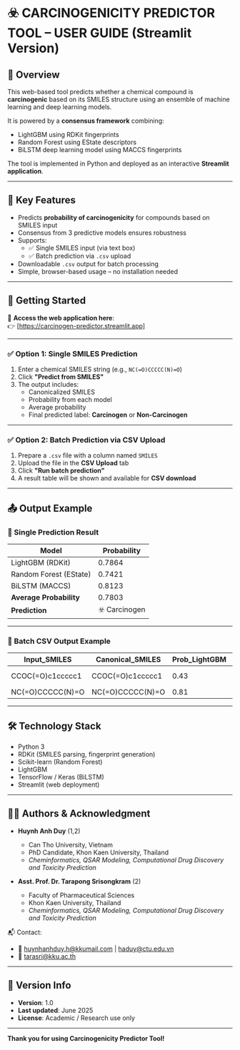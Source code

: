
# ☣️ CARCINOGENICITY PREDICTOR TOOL – USER GUIDE (Streamlit Version)

## 🧬 Overview

This web-based tool predicts whether a chemical compound is **carcinogenic** based on its SMILES structure using an ensemble of machine learning and deep learning models.

It is powered by a **consensus framework** combining:
- LightGBM using RDKit fingerprints
- Random Forest using EState descriptors
- BiLSTM deep learning model using MACCS fingerprints

The tool is implemented in Python and deployed as an interactive **Streamlit application**.

---

## 🔑 Key Features

- Predicts **probability of carcinogenicity** for compounds based on SMILES input
- Consensus from 3 predictive models ensures robustness
- Supports:
  - ✅ Single SMILES input (via text box)
  - ✅ Batch prediction via `.csv` upload
- Downloadable `.csv` output for batch processing
- Simple, browser-based usage – no installation needed

---

## 🚀 Getting Started

🔗 **Access the web application here**:  
👉 [https://carcinogen-predictor.streamlit.app]  

---

### ✅ Option 1: Single SMILES Prediction

1. Enter a chemical SMILES string (e.g., `NC(=O)CCCCC(N)=O`)
2. Click **"Predict from SMILES"**
3. The output includes:
   - Canonicalized SMILES
   - Probability from each model
   - Average probability
   - Final predicted label: **Carcinogen** or **Non-Carcinogen**

---

### ✅ Option 2: Batch Prediction via CSV Upload

1. Prepare a `.csv` file with a column named `SMILES`
2. Upload the file in the **CSV Upload** tab
3. Click **"Run batch prediction"**
4. A result table will be shown and available for **CSV download**

---

## 📤 Output Example

### 🧪 Single Prediction Result

| Model                     | Probability |
|--------------------------|-------------|
| LightGBM (RDKit)         | 0.7864      |
| Random Forest (EState)   | 0.7421      |
| BiLSTM (MACCS)           | 0.8123      |
| **Average Probability**  | 0.7803      |
| **Prediction**           | ☣️ Carcinogen |

---

### 📄 Batch CSV Output Example

| Input_SMILES        | Canonical_SMILES     | Prob_LightGBM | Prob_RF | Prob_BiLSTM | Average_Probability | Prediction       |
|---------------------|----------------------|----------------|---------|--------------|----------------------|------------------|
| CCOC(=O)c1ccccc1     | CCOC(=O)c1ccccc1      | 0.43           | 0.39    | 0.46         | 0.427                | Non-Carcinogen   |
| NC(=O)CCCCC(N)=O     | NC(=O)CCCCC(N)=O      | 0.81           | 0.77    | 0.85         | 0.810                | Carcinogen       |

---

## 🛠️ Technology Stack

- Python 3
- RDKit (SMILES parsing, fingerprint generation)
- Scikit-learn (Random Forest)
- LightGBM
- TensorFlow / Keras (BiLSTM)
- Streamlit (web deployment)

---

## 👨‍🔬 Authors & Acknowledgment

- **Huynh Anh Duy** (1,2)  
  - Can Tho University, Vietnam  
  - PhD Candidate, Khon Kaen University, Thailand  
  - *Cheminformatics, QSAR Modeling, Computational Drug Discovery and Toxicity Prediction*

- **Asst. Prof. Dr. Tarapong Srisongkram** (2)  
  - Faculty of Pharmaceutical Sciences  
  - Khon Kaen University, Thailand  
  - *Cheminformatics, QSAR Modeling, Computational Drug Discovery and Toxicity Prediction*

📬 Contact:
- 📧 huynhanhduy.h@kkumail.com | haduy@ctu.edu.vn  
- 📧 tarasri@kku.ac.th

---

## 📌 Version Info

- **Version**: 1.0  
- **Last updated**: June 2025  
- **License**: Academic / Research use only

---

**Thank you for using Carcinogenicity Predictor Tool!**

